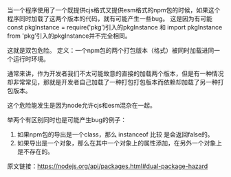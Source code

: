 当一个程序使用了一个既提供cjs格式又提供esm格式的npm包的时候，如果这个程序同时加载了这两个版本的代码，就有可能产生一些bug。
这是因为有可能const pkgInstance = require('pkg’)引入的pkgInstance 和 import pkgInstance from 'pkg’引入的pkgInstance并不完全相同。

这就是双包危险。
定义：一个npm包的两个打包版本（格式）被同时加载进同一个运行时环境。


通常来讲，作为开发者我们不太可能故意的直接的加载两个版本，但是有一种情况却非常常见，那就是开发者自己加载了一种打包打包版本而依赖却加载了另一种打包版本。


这个危险能发生是因为node允许cjs和esm混杂在一起。


举两个有区别同时也是可能产生bug的例子：
1. 如果npm包的导出是一个class，那么 instanceof 比较 是会返回false的。
2. 如果导出是一个对象，那么在其中一个对象上的属性添加，在另外一个对象上是不存在的。


原文链接：https://nodejs.org/api/packages.html#dual-package-hazard
